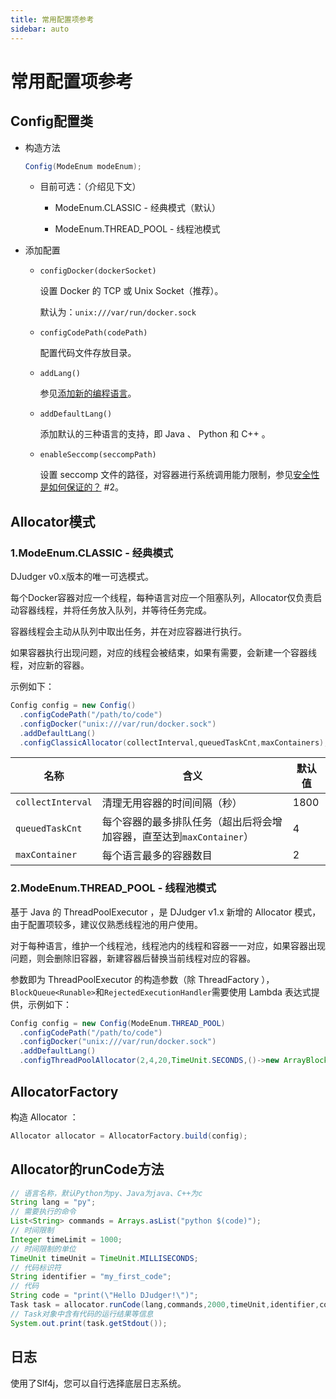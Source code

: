 ```yaml
---
title: 常用配置项参考
sidebar: auto
---
```

# 常用配置项参考

## Config配置类

* 构造方法

  ```java
  Config(ModeEnum modeEnum);
  ```

  * 目前可选：（介绍见下文）

    * ModeEnum.CLASSIC - 经典模式（默认）

    * ModeEnum.THREAD_POOL - 线程池模式

* 添加配置

  * `configDocker(dockerSocket)`

    设置 Docker 的 TCP 或 Unix Socket（推荐）。

    默认为：`unix:///var/run/docker.sock`

  * `configCodePath(codePath)`

    配置代码文件存放目录。

  * `addLang()`

    参见[添加新的编程语言](add-new-language.md)。

  * `addDefaultLang()`

    添加默认的三种语言的支持，即 Java 、 Python 和 C++ 。

  * `enableSeccomp(seccompPath)`

    设置 seccomp 文件的路径，对容器进行系统调用能力限制，参见[安全性是如何保证的？](how-to-be-safe.md) #2。

## Allocator模式

### 1.ModeEnum.CLASSIC - 经典模式

DJudger v0.x版本的唯一可选模式。

每个Docker容器对应一个线程，每种语言对应一个阻塞队列，Allocator仅负责启动容器线程，并将任务放入队列，并等待任务完成。

容器线程会主动从队列中取出任务，并在对应容器进行执行。

如果容器执行出现问题，对应的线程会被结束，如果有需要，会新建一个容器线程，对应新的容器。

示例如下：

```java
Config config = new Config()
  .configCodePath("/path/to/code")
  .configDocker("unix:///var/run/docker.sock")
  .addDefaultLang()
  .configClassicAllocator(collectInterval,queuedTaskCnt,maxContainers);
```

| 名称              | 含义                                                         | 默认值 |
| ----------------- | ------------------------------------------------------------ | ------ |
| `collectInterval` | 清理无用容器的时间间隔（秒）                                 | 1800   |
| `queuedTaskCnt`   | 每个容器的最多排队任务（超出后将会增加容器，直至达到`maxContainer`） | 4      |
| `maxContainer`    | 每个语言最多的容器数目                                       | 2      |

### 2.ModeEnum.THREAD_POOL - 线程池模式

基于 Java 的 ThreadPoolExecutor ，是 DJudger v1.x 新增的 Allocator 模式，由于配置项较多，建议仅熟悉线程池的用户使用。

对于每种语言，维护一个线程池，线程池内的线程和容器一一对应，如果容器出现问题，则会删除旧容器，新建容器后替换当前线程对应的容器。

参数即为 ThreadPoolExecutor 的构造参数（除 ThreadFactory ），`BlockQueue<Runable>`和`RejectedExecutionHandler`需要使用 Lambda 表达式提供，示例如下：

```java
Config config = new Config(ModeEnum.THREAD_POOL)
  .configCodePath("/path/to/code")
  .configDocker("unix:///var/run/docker.sock")
  .addDefaultLang()
  .configThreadPoolAllocator(2,4,20,TimeUnit.SECONDS,()->new ArrayBlockingQueue<>(10),ThreadPoolExecutor.CallerRunsPolicy::new);
```

## AllocatorFactory

构造 Allocator ：

```java
Allocator allocator = AllocatorFactory.build(config);
```

## Allocator的runCode方法

```java
// 语言名称，默认Python为py、Java为java、C++为c
String lang = "py"; 
// 需要执行的命令
List<String> commands = Arrays.asList("python $(code)");
// 时间限制
Integer timeLimit = 1000;
// 时间限制的单位
TimeUnit timeUnit = TimeUnit.MILLISECONDS;
// 代码标识符
String identifier = "my_first_code";
// 代码
String code = "print(\"Hello DJudger!\")";
Task task = allocator.runCode(lang,commands,2000,timeUnit,identifier,code);
// Task对象中含有代码的运行结果等信息
System.out.print(task.getStdout());
```

## 日志

使用了Slf4j，您可以自行选择底层日志系统。
